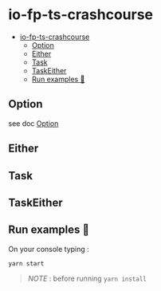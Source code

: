 # io-fp-ts-crashcourse

- [io-fp-ts-crashcourse](#io-fp-ts-crashcourse)
  - [Option](#option)
  - [Either](#either)
  - [Task](#task)
  - [TaskEither](#taskeither)
  - [Run examples 🚀](#run-examples-)
## Option
see doc [Option](https://gcanti.github.io/fp-ts/modules/Option.ts.html)
## Either

## Task

## TaskEither

## Run examples 🚀

On your console typing : 

```
yarn start
```
> _NOTE_ : before running `yarn install`

